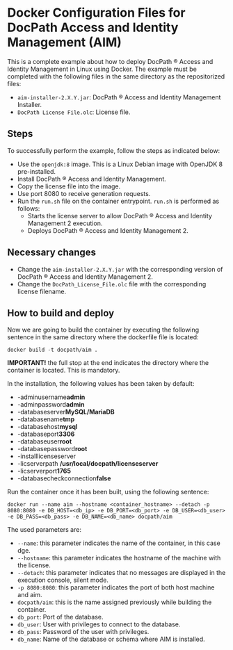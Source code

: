 # Docker Configuration Files for DocPath Access and Identity Management (AIM)

This is a complete example about how to deploy DocPath ® Access and Identity Management in Linux using Docker. The example must be completed with the following files in the same directory as the repositorized files:

- `aim-installer-2.X.Y.jar`: DocPath ® Access and Identity Management Installer.
- `DocPath License File.olc`: License file.
 
## Steps 
To successfully perform the example, follow the steps as indicated below:
- Use the `openjdk:8` image. This is a Linux Debian image with OpenJDK 8 pre-installed.
- Install DocPath ® Access and Identity Management.
- Copy the license file into the image.
- Use port 8080 to receive generation requests.
- Run the `run.sh` file on the container entrypoint. `run.sh` is performed as follows:
  - Starts the license server to allow DocPath ® Access and Identity Management 2 execution.
  - Deploys DocPath ® Access and Identity Management 2.

## Necessary changes
- Change the `aim-installer-2.X.Y.jar` with the corresponding version of DocPath ® Access and Identity Management 2.
- Change the `DocPath_License_File.olc` file with the corresponding license filename.

## How to build and deploy
Now we are going to build the container by executing the following sentence in the same directory where the dockerfile file is located:

`docker build -t docpath/aim .`

**IMPORTANT!** the full stop at the end indicates the directory where the container is located. This is mandatory.

In the installation, the following values has been taken by default:
- -adminusername**admin**
- -adminpassword**admin**
- -databaseserver**MySQL/MariaDB** 
- -databasename**tmp** 
- -databasehost**mysql** 
- -databaseport**3306** 
- -databaseuser**root**
- -databasepassword**root**
- -installlicenseserver 
- -licserverpath **/usr/local/docpath/licenseserver**
- -licserverport**1765**
- -databasecheckconnection**false**

Run the container once it has been built, using the following sentence:

`docker run --name aim --hostname <container_hostname> --detach -p 8080:8080 -e DB_HOST=<db_ip> -e DB_PORT=<db_port> -e DB_USER=<db_user> -e DB_PASS=<db_pass> -e DB_NAME=<db_name> docpath/aim`

The used parameters are:
- `--name`: this parameter indicates the name of the container, in this case dge.
- `--hostname`: this parameter indicates the hostname of the machine with the license.
- `--detach`: this parameter indicates that no messages are displayed in the execution console, silent mode.
- `-p 8080:8080`: this parameter indicates the port of both host machine and aim.
- `docpath/aim`: this is the name assigned previously while building the container.
- `db_port`: Port of the database.
- `db_user`: User with privileges to connect to the database.
- `db_pass`: Password of the user with privileges.
- `db_name`: Name of the database or schema where AIM is installed.
